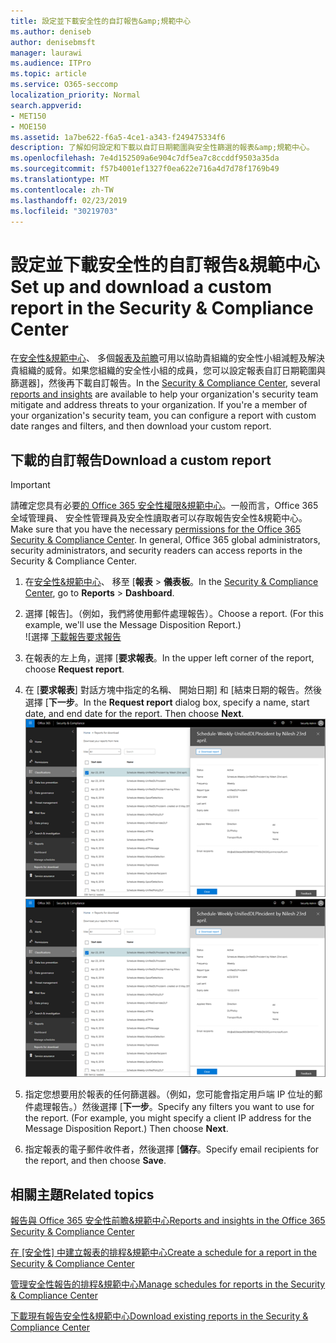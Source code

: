 ```yaml
---
title: 設定並下載安全性的自訂報告&amp;規範中心
ms.author: deniseb
author: denisebmsft
manager: laurawi
ms.audience: ITPro
ms.topic: article
ms.service: O365-seccomp
localization_priority: Normal
search.appverid:
- MET150
- MOE150
ms.assetid: 1a7be622-f6a5-4ce1-a343-f249475334f6
description: 了解如何設定和下載以自訂日期範圍與安全性篩選的報表&amp;規範中心。
ms.openlocfilehash: 7e4d152509a6e904c7df5ea7c8ccddf9503a35da
ms.sourcegitcommit: f57b4001ef1327f0ea622e716a4d7d78f1769b49
ms.translationtype: MT
ms.contentlocale: zh-TW
ms.lasthandoff: 02/23/2019
ms.locfileid: "30219703"
---
```

# <a name="set-up-and-download-a-custom-report-in-the-security-amp-compliance-center"></a><span data-ttu-id="047ac-103">設定並下載安全性的自訂報告&amp;規範中心</span><span class="sxs-lookup"><span data-stu-id="047ac-103">Set up and download a custom report in the Security &amp; Compliance Center</span></span>

<span data-ttu-id="047ac-p101">在[安全性&amp;規範中心](https://protection.office.com)、 多個[報表及前瞻](reports-and-insights-in-security-and-compliance.md)可用以協助貴組織的安全性小組減輕及解決貴組織的威脅。如果您組織的安全性小組的成員，您可以設定報表自訂日期範圍與篩選器]，然後再下載自訂報告。</span><span class="sxs-lookup"><span data-stu-id="047ac-p101">In the [Security &amp; Compliance Center](https://protection.office.com), several [reports and insights](reports-and-insights-in-security-and-compliance.md) are available to help your organization's security team mitigate and address threats to your organization. If you're a member of your organization's security team, you can configure a report with custom date ranges and filters, and then download your custom report.</span></span> 
  
## <a name="download-a-custom-report"></a><span data-ttu-id="047ac-106">下載的自訂報告</span><span class="sxs-lookup"><span data-stu-id="047ac-106">Download a custom report</span></span>

> [!IMPORTANT]
> <span data-ttu-id="047ac-p102">請確定您具有必要[的 Office 365 安全性權限&amp;規範中心](permissions-in-the-security-and-compliance-center.md)。一般而言，Office 365 全域管理員、 安全性管理員及安全性讀取者可以存取報告安全性&amp;規範中心。</span><span class="sxs-lookup"><span data-stu-id="047ac-p102">Make sure that you have the necessary [permissions for the Office 365 Security &amp; Compliance Center](permissions-in-the-security-and-compliance-center.md). In general, Office 365 global administrators, security administrators, and security readers can access reports in the Security &amp; Compliance Center.</span></span> 
  
1. <span data-ttu-id="047ac-109">在[安全性&amp;規範中心](https://protection.office.com)、 移至 [**報表** \> **儀表板**。</span><span class="sxs-lookup"><span data-stu-id="047ac-109">In the [Security &amp; Compliance Center](https://protection.office.com), go to **Reports** \> **Dashboard**.</span></span>
    
2. <span data-ttu-id="047ac-p103">選擇 [報告]。（例如，我們將使用郵件處理報告）。</span><span class="sxs-lookup"><span data-stu-id="047ac-p103">Choose a report. (For this example, we'll use the Message Disposition Report.)</span></span><br/>![選擇 [下載報告要求報告](media/b566925d-b9d9-453d-9bdd-f2637c7ba140.png)
  
3. <span data-ttu-id="047ac-113">在報表的左上角，選擇 [**要求報表**。</span><span class="sxs-lookup"><span data-stu-id="047ac-113">In the upper left corner of the report, choose **Request report**.</span></span>
    
4. <span data-ttu-id="047ac-p104">在 [**要求報表**] 對話方塊中指定的名稱、 開始日期] 和 [結束日期的報告。然後選擇 [**下一步**。</span><span class="sxs-lookup"><span data-stu-id="047ac-p104">In the **Request report** dialog box, specify a name, start date, and end date for the report. Then choose **Next**.</span></span><br/><span data-ttu-id="047ac-116">![安全性&amp;規範中心選擇報告\>下載報告](media/65e625f5-c98c-49fc-9c1f-8c80ec8308fd.png)</span><span class="sxs-lookup"><span data-stu-id="047ac-116">![In the Security &amp; Compliance Center, choose Reports \> Reports for download](media/65e625f5-c98c-49fc-9c1f-8c80ec8308fd.png)</span></span>
  
5. <span data-ttu-id="047ac-p105">指定您想要用於報表的任何篩選器。（例如，您可能會指定用戶端 IP 位址的郵件處理報告。）然後選擇 [**下一步**。</span><span class="sxs-lookup"><span data-stu-id="047ac-p105">Specify any filters you want to use for the report. (For example, you might specify a client IP address for the Message Disposition Report.) Then choose **Next**.</span></span>
    
6. <span data-ttu-id="047ac-119">指定報表的電子郵件收件者，然後選擇 [**儲存**。</span><span class="sxs-lookup"><span data-stu-id="047ac-119">Specify email recipients for the report, and then choose **Save**.</span></span>
    
## <a name="related-topics"></a><span data-ttu-id="047ac-120">相關主題</span><span class="sxs-lookup"><span data-stu-id="047ac-120">Related topics</span></span>

[<span data-ttu-id="047ac-121">報告與 Office 365 安全性前瞻&amp;規範中心</span><span class="sxs-lookup"><span data-stu-id="047ac-121">Reports and insights in the Office 365 Security &amp; Compliance Center</span></span>](reports-and-insights-in-security-and-compliance.md)
  
<span data-ttu-id="047ac-122">[在 [安全性] 中建立報表的排程&amp;規範中心](create-a-schedule-for-a-report.md)</span><span class="sxs-lookup"><span data-stu-id="047ac-122">[Create a schedule for a report in the Security &amp; Compliance Center](create-a-schedule-for-a-report.md)</span></span>
  
[<span data-ttu-id="047ac-123">管理安全性報告的排程&amp;規範中心</span><span class="sxs-lookup"><span data-stu-id="047ac-123">Manage schedules for reports in the Security &amp; Compliance Center</span></span>](manage-schedules-for-multiple-reports.md)
  
[<span data-ttu-id="047ac-124">下載現有報告安全性&amp;規範中心</span><span class="sxs-lookup"><span data-stu-id="047ac-124">Download existing reports in the Security &amp; Compliance Center</span></span>](download-existing-reports.md)
  

